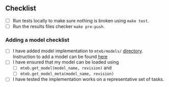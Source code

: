 <!-- If you are submitting a dataset or a model for the model registry, please use the corresponding checklists below. Otherwise, feel free to remove them. -->

<!-- add additional description, question etc. related to the new dataset -->


## Checklist
<!-- Please do not delete this -->

- [ ] Run tests locally to make sure nothing is broken using `make test`. 
- [ ] Run the results files checker `make pre-push`.

### Adding a model checklist
<!-- 
When adding a model to the model registry
see also https://github.com/embeddings-benchmark/mteb/blob/main/docs/reproducible_workflow.md
-->

 - [ ] I have added model implementation to `mteb/models/` [directory](https://github.com/embeddings-benchmark/mteb/tree/main/mteb/models). Instruction to add a model can be found [here](https://github.com/embeddings-benchmark/mteb/blob/main/docs/reproducible_workflow.md)
 - [ ] I have ensured that my model can be loaded using
   - [ ] `mteb.get_model(model_name, revision)` and
   - [ ] `mteb.get_model_meta(model_name, revision)`
 - [ ] I have tested the implementation works on a representative set of tasks.